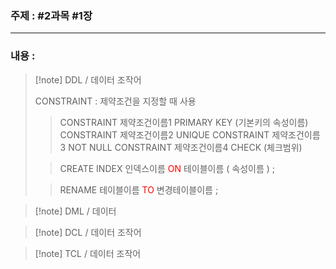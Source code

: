 ### 주제 :  #2과목 #1장

___

### 내용 : 

>[!note] DDL / 데이터 조작어
>
> CONSTRAINT : 제약조건을 지정할 때 사용
>
>> CONSTRAINT 제약조건이름1 PRIMARY KEY (기본키의 속성이름)
>> CONSTRAINT 제약조건이름2 UNIQUE
>> CONSTRAINT 제약조건이름3 NOT NULL
>> CONSTRAINT 제약조건이름4 CHECK (체크범위)
> 
>> CREATE INDEX 인덱스이름 <span style="color:red">ON</span> 테이블이름 ( 속성이름 ) ;
>
>> RENAME 테이블이름 <span style="color:red">TO</span> 변경테이블이름 ;


>[!note] DML / 데이터 
>



>[!note] DCL / 데이터 조작어


>[!note] TCL / 데이터 조작어
